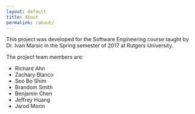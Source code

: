 ```yaml
---
layout: default
title: About
permalink: /about/
---
```


This project was developed for the Software Engineering course taught by Dr. Ivan Marsic in the Spring semester of 2017 at Rutgers University.

The project team members are:

- Richard Ahn
- Zachary Blanco
- Seo Bo Shim
- Brandom Smith
- Benjamin Chen
- Jeffrey Huang
- Jarod Morin
